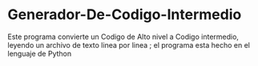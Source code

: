 # Generador-De-Codigo-Intermedio
Este programa convierte un Codigo de Alto nivel a Codigo intermedio, leyendo un archivo de texto linea por linea ; el programa esta hecho en el lenguaje de Python
